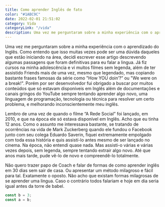 ```yaml
---
title: Como aprender Inglês de fato
color: "#1ABC9C"
date: 2022-02-01 21:51:02
category: Vida
categoryLink: "/vida"
description: Uma vez me perguntaram sobre a minha experiência com o aprendizado do Inglês.
---
```

Uma vez me perguntaram sobre a minha experiência com o aprendizado do Inglês. Como entendo que isso muitas vezes pode ser uma dúvida daqueles que estão iniciando na área, decidi escrever esse artigo descrevendo algumas passagens que foram definitivas para eu falar a lingua. Já fiz cursos na minha adolescência e vi muitos filmes sem legenda, além de ter assistido Friends mais de uma vez, mesmo que legendado, mas copiando bastante frases famosas da série como "How YOU doin’?” ou "We were on a break!". Porém por ser desenvolvedor fui obrigado a buscar por muitos conteúdos que só estavam disponíveis em Inglês além de documentações e canais gringos do YouTube sempre tentando aprender algo novo, uma linguagem de programação, tecnologia ou técnica para resolver um certo problema, e melhorando inconscientemente meu inglês.

Lembro de uma vez de quando o filme “A Rede Social” foi lançado, em 2010, e que na época ele só estava disponível em Inglês. Acho que eu tinha 12 anos. Como o assunto me interessava bastante, se tratando de ocorrências na vida de Mark Zuckerberg quando ele fundou o Facebook junto com seu colega Eduardo Saverin, fiquei extremamente empolgado com toda essa história e quis assistí-lo antes mesmo de ser lançado no cinema. Na época, não entendi quase nada. Mas assisti-o várias e várias vezes depois, sem legenda, sempre tentando extrair algo novo. Até que anos mais tarde, pude vê-lo de novo e compreendê-lo totalmente.

Não quero trazer papo de Coach e falar de formas de como aprender inglês em 30 dias sem sair de casa. Ou apresentar um método milagroso e fácil para tal. Exatamente o oposto. Não acho que existam formas milagrosas de se aprender uma lingua. Caso o contrário todos falariam e hoje em dia seria igual antes da torre de babel.

```js
const b = 3;
const a = b;
```